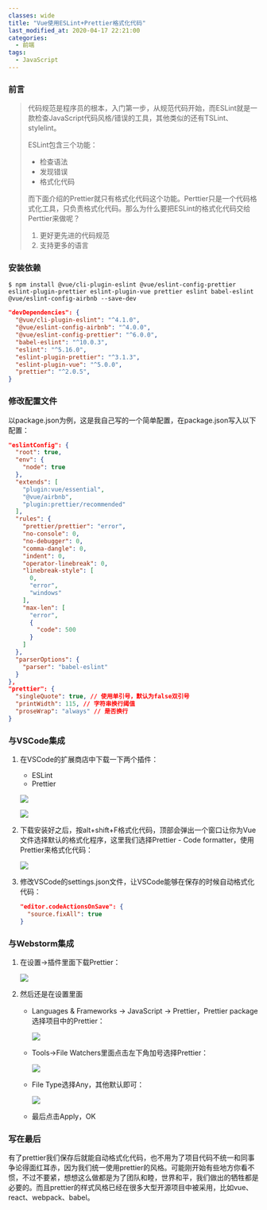 ```yaml
---
classes: wide
title: "Vue使用ESLint+Prettier格式化代码"
last_modified_at: 2020-04-17 22:21:00
categories:
  - 前端
tags:
  - JavaScript
---
```


### 前言

> 代码规范是程序员的根本，入门第一步，从规范代码开始，而ESLint就是一款检查JavaScript代码风格/错误的工具，其他类似的还有TSLint、stylelint。
>
> ESLint包含三个功能：
>
> - 检查语法
> - 发现错误
> - 格式化代码
>
> 而下面介绍的Prettier就只有格式化代码这个功能。Perttier只是一个代码格式化工具，只负责格式化代码。那么为什么要把ESLint的格式化代码交给Perttier来做呢？
>
> 1. 更好更先进的代码规范
> 2. 支持更多的语言

### 安装依赖

```shell
$ npm install @vue/cli-plugin-eslint @vue/eslint-config-prettier eslint-plugin-prettier eslint-plugin-vue prettier eslint babel-eslint @vue/eslint-config-airbnb --save-dev
```

```json
"devDependencies": {
  "@vue/cli-plugin-eslint": "^4.1.0",
  "@vue/eslint-config-airbnb": "^4.0.0",
  "@vue/eslint-config-prettier": "^6.0.0",
  "babel-eslint": "^10.0.3",
  "eslint": "^5.16.0",
  "eslint-plugin-prettier": "^3.1.3",
  "eslint-plugin-vue": "^5.0.0",
  "prettier": "^2.0.5",
}
```

### 修改配置文件

以package.json为例，这是我自己写的一个简单配置，在package.json写入以下配置：

```json
"eslintConfig": {
  "root": true,
  "env": {
    "node": true
  },
  "extends": [
    "plugin:vue/essential",
    "@vue/airbnb",
    "plugin:prettier/recommended"
  ],
  "rules": {
    "prettier/prettier": "error",
    "no-console": 0,
    "no-debugger": 0,
    "comma-dangle": 0,
    "indent": 0,
    "operator-linebreak": 0,
    "linebreak-style": [
      0,
      "error",
      "windows"
    ],
    "max-len": [
      "error",
      {
        "code": 500
      }
    ]
  },
  "parserOptions": {
    "parser": "babel-eslint"
  }
},
"prettier": {
  "singleQuote": true, // 使用单引号，默认为false双引号
  "printWidth": 115, // 字符串换行阈值
  "proseWrap": "always" // 是否换行
}
```

### 与VSCode集成

1. 在VSCode的扩展商店中下载一下两个插件：

   - ESLint
   - Prettier

   ![](https://blog.ricardolsw.com/image/23SANtWn82XsNvTrkGTLSZNEPFecSvT3.jpg)

   ![](https://blog.ricardolsw.com/image/CU88wfXV1TDU4CQiVPCXU22v8D7q6nB3.jpg)

2. 下载安装好之后，按alt+shift+F格式化代码，顶部会弹出一个窗口让你为Vue文件选择默认的格式化程序，这里我们选择Prettier - Code formatter，使用Prettier来格式化代码：

   ![](https://blog.ricardolsw.com/image/1sTPSqaFAkFRMdhcukSRdrWK35gM1D6h.jpg)

3. 修改VSCode的settings.json文件，让VSCode能够在保存的时候自动格式化代码：

   ```json
   "editor.codeActionsOnSave": {
     "source.fixAll": true
   }
   ```

### 与Webstorm集成

1. 在设置→插件里面下载Prettier：

   ![](https://blog.ricardolsw.com/image/xq6xCHwEYIqq79wIWp1pIfn8aWaAnghf.jpg)

2. 然后还是在设置里面

   - Languages & Frameworks → JavaScript → Prettier，Prettier package选择项目中的Prettier：

     ![](https://blog.ricardolsw.com/image/bsFOF4Rbqy1E93sVCrLIfGMuDllS9Uef.jpg)

   - Tools→File Watchers里面点击左下角加号选择Prettier：

     ![](https://blog.ricardolsw.com/image/M9FKAxnZL6WvrCgog5wcstOVZR4gDFVn.jpg)

   - File Type选择Any，其他默认即可：

     ![](https://blog.ricardolsw.com/image/KFNEeUd0SXFB9oY8J1ewiqbGxL6z0Wph.jpg)

   - 最后点击Apply，OK

### 写在最后

有了prettier我们保存后就能自动格式化代码，也不用为了项目代码不统一和同事争论得面红耳赤，因为我们统一使用prettier的风格。可能刚开始有些地方你看不惯，不过不要紧，想想这么做都是为了团队和睦，世界和平，我们做出的牺牲都是必要的。而且prettier的样式风格已经在很多大型开源项目中被采用，比如vue、react、webpack、babel。